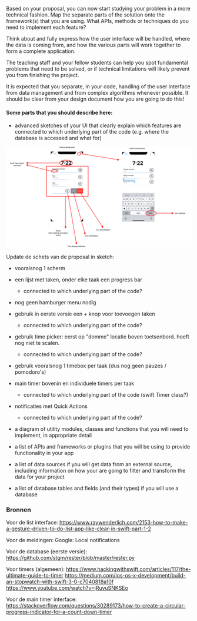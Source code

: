 Based on your proposal, you can now start studying your problem in a more technical fashion. 
Map the separate parts of the solution onto the framework(s) that you are using. 
What APIs, methods or techniques do you need to implement each feature?

Think about and fully express how the user interface will be handled, 
where the data is coming from, 
and how the various parts will work together to form a complete application.

The teaching staff and your fellow students can help you spot fundamental problems that need to be solved, 
or if technical limitations will likely prevent you from finishing the project.

It is expected that you separate, in your code, handling of the user interface from data management 
and from complex algorithms whenever possible. 
It should be clear from your design document how you are going to do this!

#### Some parts that you should describe here:

- advanced sketches of your UI that clearly explain which features are connected to which underlying part of the code (e.g. where the database is accessed and what for)

![Sketch](https://github.com/ducktales911/app-project/blob/master/doc/Flow%20app.png?raw=true)

Update de schets van de proposal in sketch: 
  - vooralsnog 1 scherm
  - een lijst met taken, onder elke taak een progress bar
    - connected to which underlying part of the code?
  - nog geen hamburger menu nodig
  - gebruik in eerste versie een + knop voor toevoegen taken
    - connected to which underlying part of the code?
  - gebruik time picker: eerst op "domme" locatie boven toetsenbord. hoeft nog niet te scalen.
    - connected to which underlying part of the code?
  - gebruik vooralsnog 1 timebox per taak (dus nog geen pauzes / pomodoro's)
  - main timer bovenin en individuele timers per taak
    - connected to which underlying part of the code (swift Timer class?)
  - notificaties met Quick Actions
    - connected to which underlying part of the code?

- a diagram of utility modules, classes and functions that you will need to implement, in appropriate detail

- a list of APIs and frameworks or plugins that you will be using to provide functionality in your app
- a list of data sources if you will get data from an external source, including information on how your are going to filter and transform the data for your project
- a list of database tables and fields (and their types) if you will use a database

### Bronnen
Voor de list interface:
https://www.raywenderlich.com/2153-how-to-make-a-gesture-driven-to-do-list-app-like-clear-in-swift-part-1-2

Voor de meldingen:
Google: Local notifications

Voor de database (eerste versie):
https://github.com/stgm/rester/blob/master/rester.py

Voor timers (algemeen):
https://www.hackingwithswift.com/articles/117/the-ultimate-guide-to-timer
https://medium.com/ios-os-x-development/build-an-stopwatch-with-swift-3-0-c7040818a10f
https://www.youtube.com/watch?v=jRuvuSNKSEo

Voor de main timer interface: 
https://stackoverflow.com/questions/30289173/how-to-create-a-circular-progress-indicator-for-a-count-down-timer

